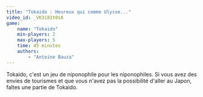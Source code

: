 ```yaml
---
title: "Tokaido : Heureux qui comme Ulysse..."
video_id: _VK3i81t0sA
game:
    name: "Tokaido"
    min-players: 2
    max-players: 5
    time: 45 minutes
    authors:
        - "Antoine Bauza"
---
```


Tokaido, c'est un jeu de niponophile pour les niponophiles. Si vous avez des envies de tourismes et que vous n'avez pas la possibilité d'aller au Japon, faîtes une partie de Tokaido. 